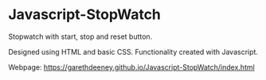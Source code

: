 # Javascript-StopWatch
Stopwatch with start, stop and reset button.

Designed using HTML and basic CSS. Functionality created with Javascript.

Webpage: https://garethdeeney.github.io/Javascript-StopWatch/index.html
